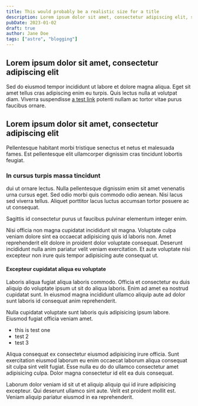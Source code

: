```yaml
---
title: This would probably be a realistic size for a title
description: Lorem ipsum dolor sit amet, consectetur adipiscing elit, sed do eiusmod tempor incididunt ut labore et dolore magna aliqua.
pubDate: 2023-01-02
draft: true
author: Jane Doe
tags: ["astro", "blogging"]
---
```


## Lorem ipsum dolor sit amet, consectetur adipiscing elit

Sed do eiusmod tempor incididunt ut labore et dolore magna aliqua. Eget sit amet tellus cras adipiscing enim eu turpis. Quis lectus nulla at volutpat diam. Viverra suspendisse [a test link](https://www.google.com) potenti nullam ac tortor vitae purus faucibus ornare.

## Lorem ipsum dolor sit amet, consectetur adipiscing elit

Pellentesque habitant morbi tristique senectus et netus et malesuada fames. Est pellentesque elit ullamcorper dignissim cras tincidunt lobortis feugiat.

### In cursus turpis massa tincidunt

dui ut ornare lectus. Nulla pellentesque dignissim enim sit amet venenatis urna cursus eget. Sed odio morbi quis commodo odio aenean. Nisi lacus sed viverra tellus. Aliquet porttitor lacus luctus accumsan tortor posuere ac ut consequat.

Sagittis id consectetur purus ut faucibus pulvinar elementum integer enim.

Nisi officia non magna cupidatat incididunt sit magna. Voluptate culpa veniam dolore sint ea occaecat adipisicing quis id laboris non. Amet reprehenderit elit dolore in proident dolor voluptate consequat. Deserunt incididunt nulla anim pariatur velit veniam exercitation. Et aute voluptate nisi excepteur non irure quis tempor adipisicing aute consequat ut.

#### Excepteur cupidatat aliqua eu voluptate

Laboris aliqua fugiat aliqua laboris commodo. Officia et consectetur eu duis aliquip do voluptate ipsum ut sit do aliqua laboris. Enim ad amet ea nostrud cupidatat sunt. In eiusmod magna incididunt ullamco aliquip aute ad dolor sunt laboris id consequat anim reprehenderit.

Nulla cupidatat voluptate sunt laboris quis adipisicing ipsum labore. Eiusmod fugiat officia veniam amet.

- this is test one
- test 2
- test 3

Aliqua consequat ex consectetur eiusmod adipisicing irure officia. Sunt exercitation eiusmod laborum eu enim occaecat laborum aliqua consequat sit culpa sint velit fugiat. Esse nulla eu do do ullamco consectetur amet adipisicing culpa. Dolor magna consectetur id elit ea duis consequat.

Laborum dolor veniam id sit ut et aliquip aliquip qui id irure adipisicing excepteur. Qui deserunt ullamco sint aute. Velit est proident mollit est. Veniam aliquip pariatur eiusmod in ea reprehenderit.

